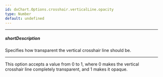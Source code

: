 ```yaml
---
id: dxChart.Options.crosshair.verticalLine.opacity
type: Number
default: undefined
---
```

---
##### shortDescription
Specifies how transparent the vertical crosshair line should be.

---
This option accepts a value from 0 to 1, where 0 makes the vertical crosshair line completely transparent, and 1 makes it opaque.